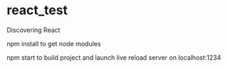 # react_test
Discovering React

npm install to get node modules

npm start to build project and launch live reload server on localhost:1234